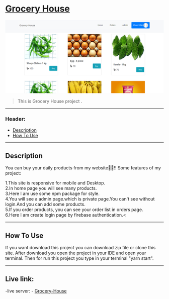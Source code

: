 # [Grocery House](https://ah-grocery-house.web.app)

![Project Image](Grocery-House.png)

> This is Grocery House project .

---

### Header:

- [Description](#description)
- [How To Use](#how-to-use)

---

## Description

You can buy your daily products from my website🥰🥰!!
Some features of my project: <br />

1.This site is responsive for mobile and Desktop. <br />
2.In home page you will see many products. <br />
3.Here I am use some npm package for style.<br />
4.You will see a admin page.which is private page.You can't see without login.And you can add some products.<br />
5.If you order products, you can see your order list in orders page.<br />
6.Here I am create login page by firebase authentication.<

---

## How To Use

If you want download this project you can download zip file or clone this site.
After download you open the project in your IDE and open your terminal. Then for run this project you type in your terminal "yarn start".

---

## Live link:

-live server: - [Grocery-House](https://ah-grocery-house.web.app)
